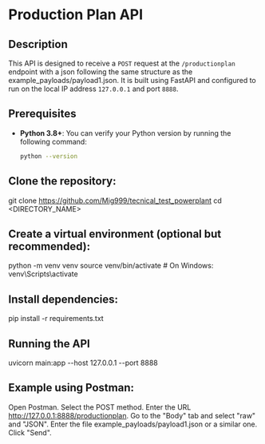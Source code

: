 # Production Plan API

## Description

This API is designed to receive a `POST` request at the `/productionplan` endpoint with a json following the same structure as the example_payloads/payload1.json. It is built using FastAPI and configured to run on the local IP address `127.0.0.1` and port `8888`.

## Prerequisites

- **Python 3.8+**: You can verify your Python version by running the following command:

  ```bash
  python --version

## Clone the repository:

git clone https://github.com/Mig999/tecnical_test_powerplant
cd <DIRECTORY_NAME>

## Create a virtual environment (optional but recommended):

python -m venv venv
source venv/bin/activate  # On Windows: venv\Scripts\activate

## Install dependencies:

pip install -r requirements.txt

## Running the API

uvicorn main:app --host 127.0.0.1 --port 8888

## Example using Postman:

Open Postman.
Select the POST method.
Enter the URL http://127.0.0.1:8888/productionplan.
Go to the "Body" tab and select "raw" and "JSON".
Enter the file example_payloads/payload1.json or a similar one.
Click "Send".


